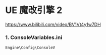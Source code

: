 # UE 魔改引擎 2

https://www.bilibili.com/video/BV1Vt4y1w7DH



### 1. ConsoleVariables.ini

`Engine\Config\ConsoleV`